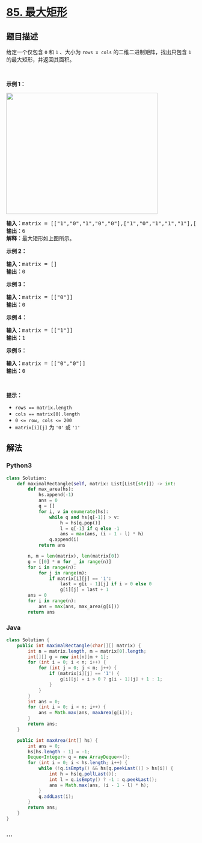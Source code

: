 # [85. 最大矩形](https://leetcode-cn.com/problems/maximal-rectangle)



## 题目描述

<!-- 这里写题目描述 -->

<p>给定一个仅包含 <code>0</code> 和 <code>1</code> 、大小为 <code>rows x cols</code> 的二维二进制矩阵，找出只包含 <code>1</code> 的最大矩形，并返回其面积。</p>

<p> </p>

<p><strong>示例 1：</strong></p>
<img alt="" src="https://assets.leetcode.com/uploads/2020/09/14/maximal.jpg" style="width: 402px; height: 322px;" />
<pre>
<strong>输入：</strong>matrix = [["1","0","1","0","0"],["1","0","1","1","1"],["1","1","1","1","1"],["1","0","0","1","0"]]
<strong>输出：</strong>6
<strong>解释：</strong>最大矩形如上图所示。
</pre>

<p><strong>示例 2：</strong></p>

<pre>
<strong>输入：</strong>matrix = []
<strong>输出：</strong>0
</pre>

<p><strong>示例 3：</strong></p>

<pre>
<strong>输入：</strong>matrix = [["0"]]
<strong>输出：</strong>0
</pre>

<p><strong>示例 4：</strong></p>

<pre>
<strong>输入：</strong>matrix = [["1"]]
<strong>输出：</strong>1
</pre>

<p><strong>示例 5：</strong></p>

<pre>
<strong>输入：</strong>matrix = [["0","0"]]
<strong>输出：</strong>0
</pre>

<p> </p>

<p><strong>提示：</strong></p>

<ul>
	<li><code>rows == matrix.length</code></li>
	<li><code>cols == matrix[0].length</code></li>
	<li><code>0 <= row, cols <= 200</code></li>
	<li><code>matrix[i][j]</code> 为 <code>'0'</code> 或 <code>'1'</code></li>
</ul>


## 解法

<!-- 这里可写通用的实现逻辑 -->

<!-- tabs:start -->

### **Python3**

<!-- 这里可写当前语言的特殊实现逻辑 -->

```python
class Solution:
    def maximalRectangle(self, matrix: List[List[str]]) -> int:
        def max_area(hs):
            hs.append(-1)
            ans = 0
            q = []
            for i, v in enumerate(hs):
                while q and hs[q[-1]] > v:
                    h = hs[q.pop()]
                    l = q[-1] if q else -1
                    ans = max(ans, (i - 1 - l) * h)
                q.append(i)
            return ans

        n, m = len(matrix), len(matrix[0])
        g = [[0] * m for _ in range(n)]
        for i in range(n):
            for j in range(m):
                if matrix[i][j] == '1':
                    last = g[i - 1][j] if i > 0 else 0
                    g[i][j] = last + 1
        ans = 0
        for i in range(n):
            ans = max(ans, max_area(g[i]))
        return ans
```

### **Java**

<!-- 这里可写当前语言的特殊实现逻辑 -->

```java
class Solution {
    public int maximalRectangle(char[][] matrix) {
        int n = matrix.length, m = matrix[0].length;
        int[][] g = new int[n][m + 1];
        for (int i = 0; i < n; i++) {
            for (int j = 0; j < m; j++) {
                if (matrix[i][j] == '1') {
                    g[i][j] = i > 0 ? g[i - 1][j] + 1 : 1;
                }
            }
        }
        int ans = 0;
        for (int i = 0; i < n; i++) {
            ans = Math.max(ans, maxArea(g[i]));
        }
        return ans;
    }

    public int maxArea(int[] hs) {
        int ans = 0;
        hs[hs.length - 1] = -1;
        Deque<Integer> q = new ArrayDeque<>();
        for (int i = 0; i < hs.length; i++) {
            while (!q.isEmpty() && hs[q.peekLast()] > hs[i]) {
                int h = hs[q.pollLast()];
                int l = q.isEmpty() ? -1 : q.peekLast();
                ans = Math.max(ans, (i - 1 - l) * h);
            }
            q.addLast(i);
        }
        return ans;
    }
}
```

### **...**

```

```

<!-- tabs:end -->
